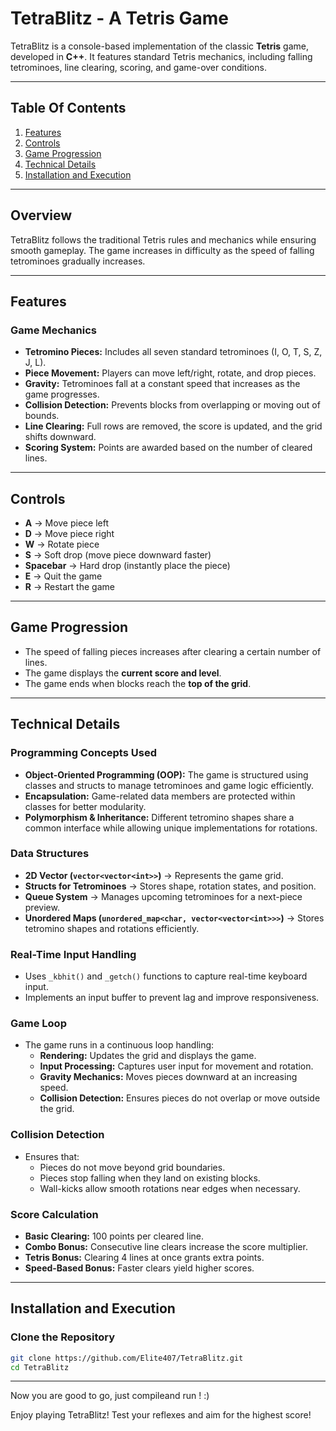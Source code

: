 # TetraBlitz - A Tetris Game

TetraBlitz is a console-based implementation of the classic **Tetris** game, developed in **C++**. It features standard Tetris mechanics, including falling tetrominoes, line clearing, scoring, and game-over conditions.

---

## Table Of Contents

1. [Features](#features)
2. [Controls](#controls)
3. [Game Progression](#game-progression)
4. [Technical Details](#technical-details)
5. [Installation and Execution](#installation-and-execution)

---

## Overview

TetraBlitz follows the traditional Tetris rules and mechanics while ensuring smooth gameplay. The game increases in difficulty as the speed of falling tetrominoes gradually increases.

---

## Features

### Game Mechanics
- **Tetromino Pieces:** Includes all seven standard tetrominoes (I, O, T, S, Z, J, L).
- **Piece Movement:** Players can move left/right, rotate, and drop pieces.
- **Gravity:** Tetrominoes fall at a constant speed that increases as the game progresses.
- **Collision Detection:** Prevents blocks from overlapping or moving out of bounds.
- **Line Clearing:** Full rows are removed, the score is updated, and the grid shifts downward.
- **Scoring System:** Points are awarded based on the number of cleared lines.

---

## Controls

- **A** → Move piece left  
- **D** → Move piece right  
- **W** → Rotate piece  
- **S** → Soft drop (move piece downward faster)  
- **Spacebar** → Hard drop (instantly place the piece)  
- **E** → Quit the game  
- **R** → Restart the game  

---

## Game Progression

- The speed of falling pieces increases after clearing a certain number of lines.
- The game displays the **current score and level**.
- The game ends when blocks reach the **top of the grid**.

---

## Technical Details

### Programming Concepts Used
- **Object-Oriented Programming (OOP):** The game is structured using classes and structs to manage tetrominoes and game logic efficiently.
- **Encapsulation:** Game-related data members are protected within classes for better modularity.
- **Polymorphism & Inheritance:** Different tetromino shapes share a common interface while allowing unique implementations for rotations.

### Data Structures
- **2D Vector (`vector<vector<int>>`)** → Represents the game grid.
- **Structs for Tetrominoes** → Stores shape, rotation states, and position.
- **Queue System** → Manages upcoming tetrominoes for a next-piece preview.
- **Unordered Maps (`unordered_map<char, vector<vector<int>>>`)** → Stores tetromino shapes and rotations efficiently.

### Real-Time Input Handling
- Uses `_kbhit()` and `_getch()` functions to capture real-time keyboard input.
- Implements an input buffer to prevent lag and improve responsiveness.

### Game Loop
- The game runs in a continuous loop handling:
  - **Rendering:** Updates the grid and displays the game.
  - **Input Processing:** Captures user input for movement and rotation.
  - **Gravity Mechanics:** Moves pieces downward at an increasing speed.
  - **Collision Detection:** Ensures pieces do not overlap or move outside the grid.

### Collision Detection
- Ensures that:
  - Pieces do not move beyond grid boundaries.
  - Pieces stop falling when they land on existing blocks.
  - Wall-kicks allow smooth rotations near edges when necessary.

### Score Calculation
- **Basic Clearing:** 100 points per cleared line.
- **Combo Bonus:** Consecutive line clears increase the score multiplier.
- **Tetris Bonus:** Clearing 4 lines at once grants extra points.
- **Speed-Based Bonus:** Faster clears yield higher scores.

---

## Installation and Execution

### Clone the Repository

```sh
git clone https://github.com/Elite407/TetraBlitz.git
cd TetraBlitz
```


---
Now you are good to go, just compileand run ! :)

Enjoy playing TetraBlitz! Test your reflexes and aim for the highest score!

